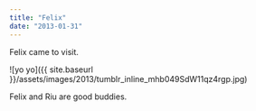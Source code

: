 ```yaml
---
title: "Felix"
date: "2013-01-31"
---
```


Felix came to visit.

![yo yo]({{ site.baseurl }}/assets/images/2013/tumblr_inline_mhb049SdW11qz4rgp.jpg)

Felix and Riu are good buddies.
